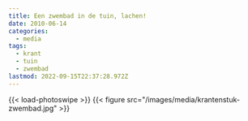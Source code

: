 ```yaml
---
title: Een zwembad in de tuin, lachen!
date: 2010-06-14
categories:
  - media
tags:
  - krant
  - tuin
  - zwembad
lastmod: 2022-09-15T22:37:28.972Z
---
```


{{< load-photoswipe >}}
{{< figure src="/images/media/krantenstuk-zwembad.jpg" >}}